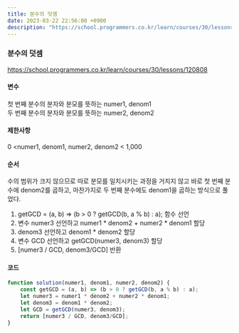 ```yaml
---
title: 분수의 덧셈
date: 2023-03-22 22:56:00 +0900
description: "https://school.programmers.co.kr/learn/courses/30/lessons/120808"
---
```

### 분수의 덧셈    
https://school.programmers.co.kr/learn/courses/30/lessons/120808    
    
#### 변수    
첫 번째 분수의 분자와 분모를 뜻하는 numer1, denom1    
두 번째 분수의 분자와 분모를 뜻하는 numer2, denom2    
    
#### 제한사항    
0 <numer1, denom1, numer2, denom2 < 1,000    
    
#### 순서    
수의 범위가 크지 않으므로 따로 분모를 일치시키는 과정을 거치지 않고 바로 첫 번째 분수에 denom2를 곱하고, 마찬가지로 두 번째 분수에도 denom1을 곱하는 방식으로 풀었다.    
1. getGCD = (a, b) => (b > 0 ? getGCD(b, a % b) : a); 함수 선언    
2. 변수 numer3 선언하고 numer1 * denom2 + numer2 * denom1 할당    
3. denom3 선언하고 denom1 * denom2 할당    
4. 변수 GCD 선언하고 getGCD(numer3, denom3) 할당    
5. [numer3 / GCD, denom3/GCD] 반환    
    
#### 코드    
```JavaScript
function solution(numer1, denom1, numer2, denom2) {
    const getGCD = (a, b) => (b > 0 ? getGCD(b, a % b) : a);
    let numer3 = numer1 * denom2 + numer2 * denom1;
    let denom3 = denom1 * denom2;
    let GCD = getGCD(numer3, denom3);
    return [numer3 / GCD, denom3/GCD];
}
```
